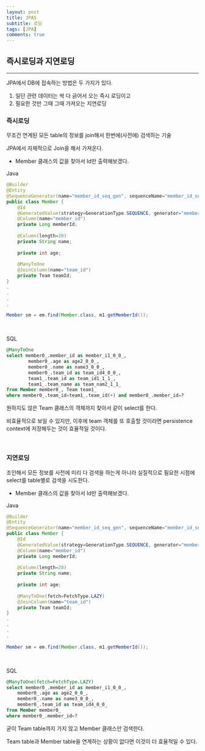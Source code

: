 ```yaml
---
layout: post
title: JPA5
subtitle: 로딩
tags: [JPA]
comments: true
---
```


## 즉시로딩과 지연로딩

---

JPA에서 DB에 접속하는 방법은 두 가지가 있다.

1. 일단 관련 데이터는 싹 다 긁어서 오는 즉시 로딩이고
2. 필요한 것만 그때 그때 가져오는 지연로딩

### 즉시로딩

무조건 연계된 모든 table의 정보를 join해서 한번에(사전에) 검색하는 기술

JPA에서 자체적으로 Join을 해서 가져온다.

- Member 클래스의 값을 찾아서 Id만 출력해보겠다.

Java

```java
@Builder
@Entity
@SequenceGenerator(name="member_id_seq_gen", sequenceName="member_id_seq", initialValue=1, allocationSize=50)
public class Member {
	@Id
	@GeneratedValue(strategy=GenerationType.SEQUENCE, generator="member_id_seq_gen")
	@Column(name="member_id")
	private Long memberId;
	
	@Column(length=20)
	private String name;
	
	private int age;
	
	@ManyToOne
	@JoinColumn(name="team_id")
	private Team teamId;
}
.
.
.
.

Member sm = em.find(Member.class, m1.getMemberId());
```

<br>

SQL

```sql
@ManyToOne
select member0_.member_id as member_i1_0_0_,
		member0_.age as age2_0_0_,
		member0_.name as name3_0_0_,
		member0_.team_id as team_id4_0_0_,
		team1_.team_id as team_id1_1_1_,
		team1_.team_name as team_nam2_1_1_
from Member member0_, Team team1_
where member0_.team_id=team1_.team_id(+) and member0_.member_id=?
```

원하지도 않은 Team 클래스의 객체까지 찾아서 같이 select를 한다.

비효율적으로 보일 수 있지만, 이후에 team 객체를 또 호출할 것이라면 persistence context에 저장해두는 것이 효율적일 것이다. 

<br>

### 지연로딩

조인해서 모든 정보를 사전에 미리 다 검색을 하는게 아니라 실질적으로 필요한 시점에 select를 table별로 검색을 시도한다.

- Member 클래스의 값을 찾아서 Id만 출력해보겠다.

Java

```java
@Builder
@Entity
@SequenceGenerator(name="member_id_seq_gen", sequenceName="member_id_seq", initialValue=1, allocationSize=50)
public class Member {
	@Id
	@GeneratedValue(strategy=GenerationType.SEQUENCE, generator="member_id_seq_gen")
	@Column(name="member_id")
	private Long memberId;
	
	@Column(length=20)
	private String name;
	
	private int age;
	
	@ManyToOne(fetch=FetchType.LAZY)
	@JoinColumn(name="team_id")
	private Team teamId;
}
.
.
.
.

Member sm = em.find(Member.class, m1.getMemberId());
```

<br>

SQL

```sql
@ManyToOne(fetch=FetchType.LAZY)
select member0_.member_id as member_i1_0_0_,
	member0_.age as age2_0_0_,
	member0_.name as name3_0_0_,
	member0_.team_id as team_id4_0_0_
from Member member0_
where member0_.member_id=?
```

굳이 Team table까지 가지 않고 Member 클래스만 검색한다.

Team table과 Member table을 연계하는 상황이 없다면 이것이 더 효율적일 수 있다.